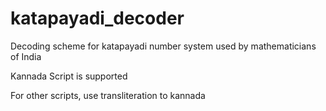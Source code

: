 # katapayadi_decoder
Decoding scheme for katapayadi number system used by mathematicians of India

Kannada Script is supported

For other scripts, use transliteration to kannada
